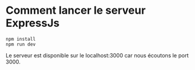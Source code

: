 # Comment lancer le serveur ExpressJs

```
npm install
npm run dev
```

Le serveur est disponible sur le localhost:3000 car nous écoutons le port 3000.
